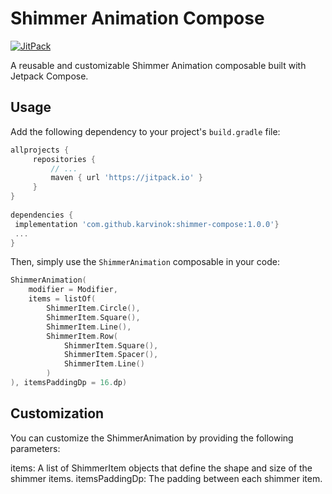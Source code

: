 
# Shimmer Animation Compose 
[![JitPack](https://jitpack.io/v/karvinok/shimmer-compose.svg)](https://jitpack.io/#karvinok/shimmer-compose)

A reusable and customizable Shimmer Animation composable built with Jetpack Compose.

## Usage

Add the following dependency to your project's `build.gradle` file:
```groovy  
allprojects {  
	 repositories { 
		 // ... 
		 maven { url 'https://jitpack.io' }
	 }
}  
  
dependencies {
 implementation 'com.github.karvinok:shimmer-compose:1.0.0'}  
 ...
}
```  

Then, simply use the `ShimmerAnimation` composable in your code:

```kotlin  
ShimmerAnimation(  
	modifier = Modifier,
	items = listOf(
		ShimmerItem.Circle(),
		ShimmerItem.Square(),
		ShimmerItem.Line(),
		ShimmerItem.Row(
			ShimmerItem.Square(),
			ShimmerItem.Spacer(),
			ShimmerItem.Line()
		)
), itemsPaddingDp = 16.dp)  
```  

## Customization

You can customize the ShimmerAnimation by providing the following parameters:

items: A list of ShimmerItem objects that define the shape and size of the shimmer items.
itemsPaddingDp: The padding between each shimmer item.